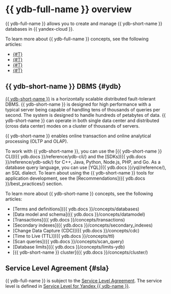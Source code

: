 # {{ ydb-full-name }} overview


{{ ydb-full-name }} allows you to create and manage {{ ydb-short-name }} databases in {{ yandex-cloud }}.

To learn more about {{ ydb-full-name }} concepts, see the following articles:

* [{#T}](resources.md)
* [{#T}](serverless-and-dedicated.md)
* [{#T}](dynamodb-tables.md)
* [{#T}](limits.md)

## {{ ydb-short-name }} DBMS {#ydb}

[{{ ydb-short-name }}](https://ydb.tech/en) is a horizontally scalable distributed fault-tolerant DBMS. {{ ydb-short-name }} is designed for high performance with a typical server being capable of handling tens of thousands of queries per second. The system is designed to handle hundreds of petabytes of data. {{ ydb-short-name }} can operate in both single data center and distributed (cross data center) modes on a cluster of thousands of servers.

{{ ydb-short-name }} enables online transaction and online analytical processing (OLTP and OLAP).

To work with {{ ydb-short-name }}, you can use the [{{ ydb-short-name }} CLI]({{ ydb.docs }}/reference/ydb-cli/) and the [SDKs]({{ ydb.docs }}/reference/ydb-sdk/) for C++, Java, Python, Node.js, PHP, and Go. As a database query language, you can use [YQL]({{ ydb.docs }}/yql/reference/), an SQL dialect. To learn about using the {{ ydb-short-name }} tools for application development, see the [Recommendations]({{ ydb.docs }}/best_practices/) section.

To learn more about {{ ydb-short-name }} concepts, see the following articles:

* [Terms and definitions]({{ ydb.docs }}/concepts/databases)
* [Data model and schema]({{ ydb.docs }}/concepts/datamodel)
* [Transactions]({{ ydb.docs }}/concepts/transactions)
* [Secondary indexes]({{ ydb.docs }}/concepts/secondary_indexes)
* [Change Data Capture (CDC)]({{ ydb.docs }}/concepts/cdc)
* [Time to Live (TTL)]({{ ydb.docs }}/concepts/ttl)
* [Scan queries]({{ ydb.docs }}/concepts/scan_query)
* [Database limits]({{ ydb.docs }}/concepts/limits-ydb)
* [{{ ydb-short-name }} cluster]({{ ydb.docs }}/concepts/cluster/)


## Service Level Agreement {#sla}

{{ ydb-full-name }} is subject to the [Service Level Agreement](https://yandex.com/legal/cloud_sla). The service level is defined in [Service Level for Yandex {{ ydb-name }}](https://yandex.com/legal/cloud_sla_ydb).

